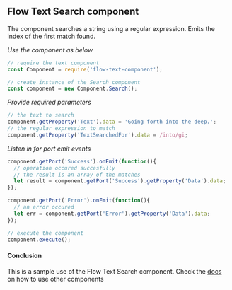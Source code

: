 ## Flow Text Search component
The component searches a string using a regular expression. Emits the index of the first match found.

*Use the component as below*

```javascript
// require the text component
const Component = require('flow-text-component');

// create instance of the Search component
const component = new Component.Search();
```

*Provide required parameters*

```javascript
// the text to search
component.getProperty('Text').data = 'Going forth into the deep.';
// the regular expression to match
component.getProperty('TextSearchedFor').data = /into/gi;
```

*Listen in for port emit events*
```javascript
component.getPort('Success').onEmit(function(){
  // operation occured succesfully
  // the result is an array of the matches
  let result = component.getPort('Success').getProperty('Data').data;
});

component.getPort('Error').onEmit(function(){
  // an error occured
  let err = component.getPort('Error').getProperty('Data').data;
});

// execute the component
component.execute();
```

#### Conclusion

This is a sample use of the Flow Text Search component. Check the [docs](./../docs/) on how to use other components